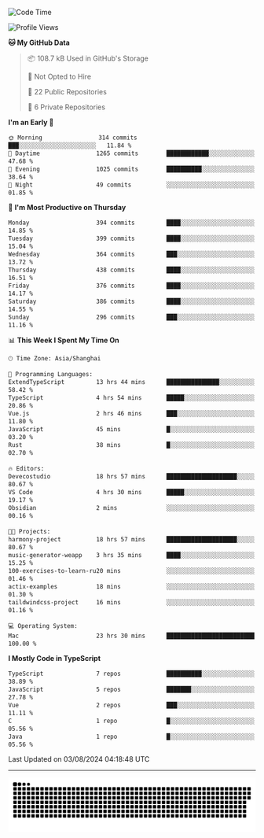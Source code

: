 <!--
<picture>
  <source
    srcset="https://github-readme-stats.vercel.app/api?username=kevinxft&show_icons=true&theme=dark"
    media="(prefers-color-scheme: dark)"
  />
  <source
    srcset="https://github-readme-stats.vercel.app/api?username=kevinxft&show_icons=true"
    media="(prefers-color-scheme: light), (prefers-color-scheme: no-preference)"
  />
  <img src="https://github-readme-stats.vercel.app/api?username=kevinxft&show_icons=true" />
</picture>
-->

<!--START_SECTION:waka-->
![Code Time](http://img.shields.io/badge/Code%20Time-2%2C412%20hrs%2052%20mins-blue)

![Profile Views](http://img.shields.io/badge/Profile%20Views-43-blue)

**🐱 My GitHub Data** 

> 📦 108.7 kB Used in GitHub's Storage 
 > 
> 🚫 Not Opted to Hire
 > 
> 📜 22 Public Repositories 
 > 
> 🔑 6 Private Repositories 
 > 
**I'm an Early 🐤** 

```text
🌞 Morning                314 commits         ███░░░░░░░░░░░░░░░░░░░░░░   11.84 % 
🌆 Daytime                1265 commits        ████████████░░░░░░░░░░░░░   47.68 % 
🌃 Evening                1025 commits        ██████████░░░░░░░░░░░░░░░   38.64 % 
🌙 Night                  49 commits          ░░░░░░░░░░░░░░░░░░░░░░░░░   01.85 % 
```
📅 **I'm Most Productive on Thursday** 

```text
Monday                   394 commits         ████░░░░░░░░░░░░░░░░░░░░░   14.85 % 
Tuesday                  399 commits         ████░░░░░░░░░░░░░░░░░░░░░   15.04 % 
Wednesday                364 commits         ███░░░░░░░░░░░░░░░░░░░░░░   13.72 % 
Thursday                 438 commits         ████░░░░░░░░░░░░░░░░░░░░░   16.51 % 
Friday                   376 commits         ████░░░░░░░░░░░░░░░░░░░░░   14.17 % 
Saturday                 386 commits         ████░░░░░░░░░░░░░░░░░░░░░   14.55 % 
Sunday                   296 commits         ███░░░░░░░░░░░░░░░░░░░░░░   11.16 % 
```


📊 **This Week I Spent My Time On** 

```text
🕑︎ Time Zone: Asia/Shanghai

💬 Programming Languages: 
ExtendTypeScript         13 hrs 44 mins      ███████████████░░░░░░░░░░   58.42 % 
TypeScript               4 hrs 54 mins       █████░░░░░░░░░░░░░░░░░░░░   20.86 % 
Vue.js                   2 hrs 46 mins       ███░░░░░░░░░░░░░░░░░░░░░░   11.80 % 
JavaScript               45 mins             █░░░░░░░░░░░░░░░░░░░░░░░░   03.20 % 
Rust                     38 mins             █░░░░░░░░░░░░░░░░░░░░░░░░   02.70 % 

🔥 Editors: 
Devecostudio             18 hrs 57 mins      ████████████████████░░░░░   80.67 % 
VS Code                  4 hrs 30 mins       █████░░░░░░░░░░░░░░░░░░░░   19.17 % 
Obsidian                 2 mins              ░░░░░░░░░░░░░░░░░░░░░░░░░   00.16 % 

🐱‍💻 Projects: 
harmony-project          18 hrs 57 mins      ████████████████████░░░░░   80.67 % 
music-generator-weapp    3 hrs 35 mins       ████░░░░░░░░░░░░░░░░░░░░░   15.25 % 
100-exercises-to-learn-ru20 mins             ░░░░░░░░░░░░░░░░░░░░░░░░░   01.46 % 
actix-examples           18 mins             ░░░░░░░░░░░░░░░░░░░░░░░░░   01.30 % 
taildwindcss-project     16 mins             ░░░░░░░░░░░░░░░░░░░░░░░░░   01.16 % 

💻 Operating System: 
Mac                      23 hrs 30 mins      █████████████████████████   100.00 % 
```

**I Mostly Code in TypeScript** 

```text
TypeScript               7 repos             ██████████░░░░░░░░░░░░░░░   38.89 % 
JavaScript               5 repos             ███████░░░░░░░░░░░░░░░░░░   27.78 % 
Vue                      2 repos             ███░░░░░░░░░░░░░░░░░░░░░░   11.11 % 
C                        1 repo              █░░░░░░░░░░░░░░░░░░░░░░░░   05.56 % 
Java                     1 repo              █░░░░░░░░░░░░░░░░░░░░░░░░   05.56 % 
```




 Last Updated on 03/08/2024 04:18:48 UTC
<!--END_SECTION:waka-->

---

<picture>
  <source media="(prefers-color-scheme: dark)" srcset="https://raw.githubusercontent.com/kevinxft/kevinxft/output/github-contribution-grid-snake-dark.svg">
  <source media="(prefers-color-scheme: light)" srcset="https://raw.githubusercontent.com/kevinxft/kevinxft/output/github-contribution-grid-snake.svg">
  <img alt="github contribution grid snake animation" src="https://raw.githubusercontent.com/kevinxft/kevinxft/output/github-contribution-grid-snake.svg">
</picture>